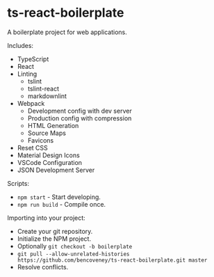 # ts-react-boilerplate

A boilerplate project for web applications.

Includes:

- TypeScript
- React
- Linting
  - tslint
  - tslint-react
  - markdownlint
- Webpack
  - Development config with dev server
  - Production config with compression
  - HTML Generation
  - Source Maps
  - Favicons
- Reset CSS
- Material Design Icons
- VSCode Configuration
- JSON Development Server

Scripts:

- `npm start` - Start developing.
- `npm run build` - Compile once.

Importing into your project:

- Create your git repository.
- Initialize the NPM project.
- Optionally `git checkout -b boilerplate`
- `git pull --allow-unrelated-histories
 https://github.com/bencoveney/ts-react-boilerplate.git master`
- Resolve conflicts.
